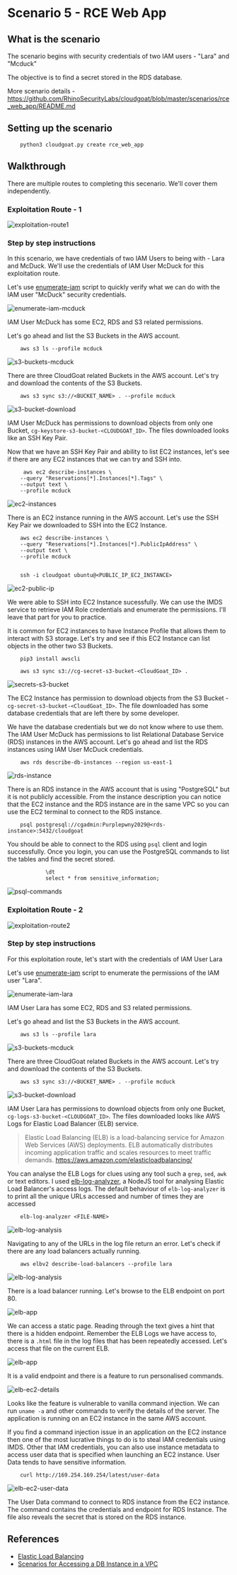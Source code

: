 # Scenario 5 - RCE Web App

## What is the scenario

The scenario begins with security credentials of two IAM users - "Lara" and "Mcduck" 

The objective is to find a secret stored in the RDS database.

More scenario details - https://github.com/RhinoSecurityLabs/cloudgoat/blob/master/scenarios/rce_web_app/README.md

## Setting up the scenario

        python3 cloudgoat.py create rce_web_app

## Walkthrough

There are multiple routes to completing this secenario. We'll cover them independently.

### Exploitation Route - 1

![exploitation-route1](imgs/scenario5-16.png)

### Step by step instructions

In this scenario, we have credentials of two IAM Users to being with - Lara and McDuck. We'll use the credentials of IAM User McDuck for this exploitation route.

Let's use [enumerate-iam](https://github.com/andresriancho/enumerate-iam) script to quickly verify what we can do with the IAM user "McDuck" security credentials.

![enumerate-iam-mcduck](imgs/scenario5-3.png)

IAM User McDuck has some EC2, RDS and S3 related permissions.

Let's go ahead and list the S3 Buckets in the AWS account.

        aws s3 ls --profile mcduck

![s3-buckets-mcduck](imgs/scenario5-4.png)

There are three CloudGoat related Buckets in the AWS account. Let's try and download the contents of the S3 Buckets.

        aws s3 sync s3://<BUCKET_NAME> . --profile mcduck

![s3-bucket-download](imgs/scenario5-5.png)

IAM User McDuck has permissions to download objects from only one Bucket, `cg-keystore-s3-bucket-<CLOUDGOAT_ID>`. The files downloaded looks like an SSH Key Pair. 

Now that we have an SSH Key Pair and ability to list EC2 instances, let's see if there are any EC2 instances that we can try and SSH into.

         aws ec2 describe-instances \
        --query "Reservations[*].Instances[*].Tags" \
        --output text \
        --profile mcduck

![ec2-instances](imgs/scenario5-6.png)

There is an EC2 instance running in the AWS account. Let's use the SSH Key Pair we downloaded to SSH into the EC2 Instance.

        aws ec2 describe-instances \
        --query "Reservations[*].Instances[*].PublicIpAddress" \
        --output text \
        --profile mcduck


        ssh -i cloudgoat ubuntu@<PUBLIC_IP_EC2_INSTANCE>

![ec2-public-ip](imgs/scenario5.8.png)

We were able to SSH into EC2 Instance sucessfully. We can use the IMDS service to retrieve IAM Role credentials and enumerate the permissions. I'll leave that part for you to practice.

It is common for EC2 instances to have Instance Profile that allows them to interact with S3 storage. Let's try and see if this EC2 Instance can list objects in the other two S3 Buckets.

        pip3 install awscli

        aws s3 sync s3://cg-secret-s3-bucket-<CloudGoat_ID> .

![secrets-s3-bucket](imgs/scenario5-8.png)

The EC2 Instance has permission to download objects from the S3 Bucket - `cg-secret-s3-bucket-<CloudGoat_ID>`. The file downloaded has some database credentials that are left there by some developer.

We have the database credentials but we do not know where to use them. The IAM User McDuck has permissions to list Relational Database Service (RDS) instances in the AWS account. Let's go ahead and list the RDS instances using IAM User McDuck credentials.

        aws rds describe-db-instances --region us-east-1

![rds-instance](imgs/scenario5-7.png)

There is an RDS instance in the AWS account that is using "PostgreSQL" but it is not publicly accessible. From the instance description you can notice that the EC2 instance and the RDS instance are in the same VPC so you can use the EC2 terminal to connect to the RDS instance.

        psql postgresql://cgadmin:Purplepwny2029@<rds-instance>:5432/cloudgoat

You should be able to connect to the RDS using `psql` client and login successfully. Once you login, you can use the PostgreSQL commands to list the tables and find the secret stored.

                \dt
                select * from sensitive_information;

![psql-commands](imgs/scenario5-9.png)

### Exploitation Route - 2

![exploitation-route2](imgs/scenario5-17.png)

### Step by step instructions

For this exploitation route, let's start with the credentials of IAM User Lara

Let's use [enumerate-iam](https://github.com/andresriancho/enumerate-iam) script to enumerate the permissions of the IAM user "Lara".

![enumerate-iam-lara](imgs/scenario5-1.png)

IAM User Lara has some EC2, RDS and S3 related permissions.

Let's go ahead and list the S3 Buckets in the AWS account.

        aws s3 ls --profile lara

![s3-buckets-mcduck](imgs/scenario5-2.png)

There are three CloudGoat related Buckets in the AWS account. Let's try and download the contents of the S3 Buckets.

        aws s3 sync s3://<BUCKET_NAME> . --profile mcduck

![s3-bucket-download](imgs/scenario5-10.png)

IAM User Lara has permissions to download objects from only one Bucket, `cg-logs-s3-bucket-<CLOUDGOAT_ID>`. The files downloaded looks like AWS Logs for Elastic Load Balancer (ELB) service.

> Elastic Load Balancing (ELB) is a load-balancing service for Amazon Web Services (AWS) deployments. ELB automatically distributes incoming application traffic and scales resources to meet traffic demands. https://aws.amazon.com/elasticloadbalancing/

You can analyse the ELB Logs for clues using any tool such a `grep`, `sed`, `awk` or text editors. I used [elb-log-analyzer](https://www.npmjs.com/package/elb-log-analyzer), a NodeJS tool for analysing Elastic Load Balancer's access logs. The default behaviour of `elb-log-analyzer` is to print all the unique URLs accessed and number of times they are accessed

        elb-log-analyzer <FILE-NAME>

![elb-log-analysis](imgs/scenario5-13.png)

Navigating to any of the URLs in the log file return an error. Let's check if there are any load balancers actually running. 

        aws elbv2 describe-load-balancers --profile lara

![elb-log-analysis](imgs/scenario5-11.png)

There is a load balancer running. Let's browse to the ELB endpoint on port 80. 

![elb-app](imgs/scenario5-12.png)

We can access a static page. Reading through the text gives a hint that there is a hidden endpoint. Remember the ELB Logs we have access to, there is a `.html` file in the log files that has been repeatedly accessed. Let's access that file on the current ELB.

![elb-app](imgs/scenario5-14.png)

It is a valid endpoint and there is a feature to run personalised commands.

![elb-ec2-details](imgs/scenario5-14.png)

Looks like the feature is vulnerable to vanilla command injection. We can run `uname -a` and other commands to verify the details of the server. The application is running on an EC2 instance in the same AWS account.

If you find a command injection issue in an application on the EC2 instance then one of the most lucrative things to do is to steal IAM credentials using IMDS. Other that IAM credentials, you can also use instance metadata to access user data that is specified when launching an EC2 instance. User Data tends to have sensitive information.

        curl http://169.254.169.254/latest/user-data

![elb-ec2-user-data](imgs/scenario5-15.png)

The User Data command to connect to RDS instance from the EC2 instance. The command contains the credentials and endpoint for RDS Instance. The file also reveals the secret that is stored on the RDS instance.

## References

- [Elastic Load Balancing](https://aws.amazon.com/elasticloadbalancing/)
- [Scenarios for Accessing a DB Instance in a VPC](https://docs.aws.amazon.com/AmazonRDS/latest/UserGuide/USER_VPC.Scenarios.html)
